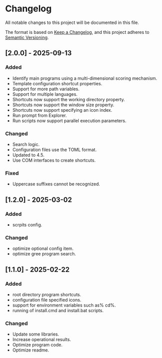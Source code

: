 # Changelog

All notable changes to this project will be documented in this file.

The format is based on [Keep a Changelog](https://keepachangelog.com/en/1.1.0/),
and this project adheres to [Semantic Versioning](https://semver.org/spec/v2.0.0.html).

## [2.0.0] - 2025-09-13

### Added

- Identify main programs using a multi-dimensional scoring mechanism.
- Template configuration shortcut properties.
- Support for more path variables.
- Support for multiple languages.
- Shortcuts now support the working directory property.
- Shortcuts now support the window size property.
- Shortcuts now support specifying an icon index.
- Run prompt from Explorer.
- Run scripts now support parallel execution parameters.

### Changed

- Search logic.
- Configuration files use the TOML format.
- Updated to 4.5.
- Use COM interfaces to create shortcuts.

### Fixed

- Uppercase suffixes cannot be recognized.

## [1.2.0] - 2025-03-02

### Added

- scrpits config.

### Changed

- optimize optional config item.
- optimize gree program search.

## [1.1.0] - 2025-02-22

### Added

- root directory program shortcuts.
- configuration file specified icons.
- support for environment variables such as% cd%.
- running of install.cmd and install.bat scripts.

### Changed

- Update some libraries.
- Increase operational results.
- Optimize program code.
- Optimize readme.
